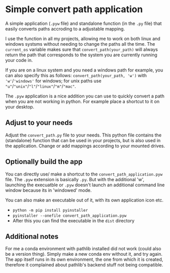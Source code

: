 # Simple convert path application
A simple application (`.pyw` file) and standalone function (in the `.py` file) that easily converts paths accroding to a adjustable mapping. 

I use the function in all my projects, allowing me to work on both linux and windows systsms without needing to change the paths all the time. The `current_os` variable makes sure that `convert_path(your_path)` will always return the path that corresponds to the system you are currently running your code in. 

If you are on a linux system and you need a windows path for example, you can also specify this as follows: `convert_path(your_path, 'w')` with `'w'`/`'windows'` for windows; for unix paths use `"u"`/`"unix"`/`"l"`/`"linux"`/`"m"`/`"mac"`.

The `.pyw` application is a nice addition you can use to quickly convert a path when you are not working in python. For example place a shortcut to it on your desktop. 

## Adjust to your needs
Adjust the `convert_path.py` file to your needs. This python file contains the (standalone) function that can be used in your projects, but is also used in the application. Change or add mappings according to your mounted drives. 

## Optionally build the app
You can directly use/ make a shortcut to the `convert_path_application.pyw` file. The `.pyw` extension is basically `.py`. But with the additional 'w', launching the execuatble or `.pyw` doesn't launch an additional command line window because its in 'windowed' mode.

You can also make an executable out of it, with its own application icon etc.
- `python -m pip install pyinstaller`
- `pyinstaller --onefile convert_path_application.pyw`
- After this you can find the executable in the `dist` directory

## Additional notes
For me a conda environment with pathlib installed did not work (could also be a version thing). Simply make a new conda env without it, and try again. The app itself runs in its own environment, the one from which it is created, therefore it complained about pathlib's backend stuff not being compatible. 





